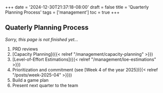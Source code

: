 +++
date = '2024-12-30T21:37:18-08:00'
draft = false
title = 'Quarterly Planning Process'
tags = ['management']
toc = true
+++

## Quaterly Planning Process

*Sorry, this page is not finished yet...* <!--TODO: finalize-->

1. PRD reviews
2. [Capacity Planning]({{< relref "/management/capacity-planning" >}})
3. [Level-of-Effort Estimations]({{< relref "/management/loe-estimations" >}})
4. Prioritization and commitment (see [Week 4 of the year 2025]({{< relref "/posts/week-2025-04" >}}))
5. Build a game plan
6. Present next quarter to the team
